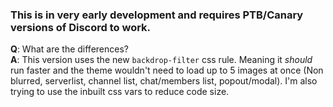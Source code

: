 ### This is in very early development and requires PTB/Canary versions of Discord to work.
**Q**: What are the differences?  
**A**: This version uses the new `backdrop-filter` css rule. Meaning it *should* run faster and the theme wouldn't need to load up to 5 images at once (Non blurred, serverlist, channel list, chat/members list, popout/modal). I'm also trying to use the inbuilt css vars to reduce code size.